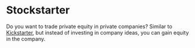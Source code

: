 # Stockstarter

Do you want to trade private equity in private companies?  Similar to [Kickstarter](http://www.kickstarter.com), but instead of investing in company ideas, you can gain equity in the company.
